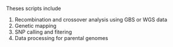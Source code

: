 Theses scripts include
1. Recombination and crossover analysis using GBS or WGS data
2. Genetic mapping
3. SNP calling and fitering
4. Data processing for parental genomes
